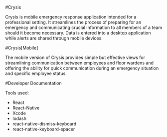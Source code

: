 #Crysis

Crysis is mobile emergency response application intended for a professional setting.  It streamlines the process of preparing for an emergency and communicating crucial information to all members of a team should it become necessary. Data is entered into a desktop application while alerts are shared through mobile devices.

#Crysis[Mobile]

The mobile version of Crysis provides simple but effective views for streamlining communication between employees and floor wardens and offering the ability for quick communication during an emergency situation and specific employee status.

#Developer Documentation

Tools used:

  - React
  - React-Native
  - Xcode
  - lodash
  - react-native-dismiss-keyboard
  - react-native-keyboard-spacer
